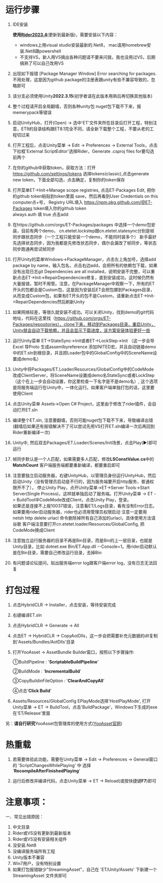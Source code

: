 # 运行步骤
1. IDE安装

   **使用[Rider2023.4](https://www.jetbrains.com/zh-cn/rider/)**(更新到最新版)，需要安装以下内容：
   - windows上用visual studio安装最新的.Net8， mac请用homebrew安装.Net8跟powershell  
   - 不支持VS，新人用VS搞出各种问题请不要来问我，我也没用过VS，后期搞熟了可以自己改用VS  

2. 出现如下报错   [Package Manager Window] Error searching for packages.  不用处理，这是因为github package的注册表跟unity有些不兼容导致的，忽略即可 
   
3. 该分支必须使用Unity**2022.3.15**(初学者请在此版本用熟后再切换其他版本)  
   
4. 整个过程请开启全局翻墙，否则各种unity包 nuget包下载不下来，报memerypack等错误  

5. 启动UnityHub，打开(Open) -> 选中'ET'文件夹所在目录后打开工程，特别注意，ET9的目录结构跟ET8.1完全不同，请全新下载整个工程，不要从老的工程切过来  

6. 打开工程后，点击Unity菜单 -> Edit -> Preferences -> External Tools，点击下拉框'External ScriptEditor'选择Rider，Generate .csproj files for要勾选前两个  
   
7. 在你的github中获取token，获取方法：打开 https://github.com/settings/tokens 选择tokens(classic),点击generate new token，下面全部勾选，点击确定，复制你的token保存
   
8. 打开菜单ET->Init->Manage scope registries, 点击ET-Packages Edit, 把你的github token粘贴到token里面 save，然后再看到User Credentials on this computer点+号，
   Registry URL填入 https://npm.pkg.github.com/@ET-Packages
   token填入你的github token  
   always auth 填 true
   点击add

9. 在https://github.com/orgs/ET-Packages/packages 中选择一个demo包安装，目前有两个demo， cn.etetet.lockstep跟cn.etetet.statesync分别是帧同步跟状态同步（一个工程只能安装一个demo，不能同时装多个）
    新手最好先选择状态同步，因为我都是先修改状态同步，偶尔会漏改了帧同步，等状态同步跑通再尝试帧同步
   
10. 打开Unity的菜单Windows->PackageManager，点击左上角加号，选择add package by name，输入包名，点击右边add，会把所有的依赖包下载，如果没有出现日志git Dependencies are all installed，说明安装不完整，可以重新点击ET->Init->RepairDependencies修复，直到安装成功，这时候仍然有大量报错，暂时不用管。注意，在PackageManager中观察一下，所有的ET开头的包都会是Custom包，这是因为安装后ET会把包挪到Packages目录，从而变成Custom包，如果有ET开头的包不是Custom，请重新点击ET->Init->RepairDependencies然后刷新Unity
11. 如果网络较差，等很久就安装不成功。可以关闭Unity，找到demo的git代码地址，代码在这里找（https://github.com/orgs/ET-Packages/repositories），clone下来，移动到Packages目录，重启Unity，Unity就会自动下载依赖，并且会显示下载进度，该方案安装体验更好一些

12. 运行Unity菜单 ET->StateSync->Init或者ET->LockStep->Init （这一步会导Excel 导Proto 生成assemlbyreference 添加INITED宏，并且自动链接demo中的ET.sln到根目录，并且把Loader包中的GlobalConfig中的SceneName设置成demo名）
    
13. Unity中将Packages/ET.Loader/Resources/GlobalConfig中的CodeMode改成ClientServer，将SceneName设置成demo名StateSync或者LockStep（这个在上一步会自动设置，你这里检查一下名字是不是demo名）, 这个选项是将服务端运行在Unity中，一体化运行。如果客户端单独打包的话，这里要使用Client
    
14. 点击Unity菜单 Assets->Open C# Project，这里由于修改了rider插件，会自动打开ET.sln
    
15. 编译整个ET.sln, 注意要翻墙，否则可能nuget包下载不下来，导致编译出错(翻墙后如果还有报错解决不了可以尝试先用VS打开ET.sln编译一次后再回到Rider重新编译一次)

16. Unity中, 然后双击Packages/ET.Loader/Scenes/Init场景，点击Play(▶)即可运行

17. 帧同步默认是一个人匹配，如果需要多人匹配，修改**LSConstValue.cs**中的**MatchCount** 客户端服务端都要重新编译，都要重启即可

18. 注意要独立启动服务器，右键UnityHub，以管理员身份运行UnityHub，然后启动Unity（没有管理员启动是不行的，因为服务端要开启http服务，普通权限开不了），
   停止Unity Play，点开Unity菜单->ET->Server Tools->Start Server(Single Process)，这样就单独启动了服务端。打开Unity菜单 -> ET -> BuildTool中CodeMode改成Client，点击Unity Play，登录。  
   如果还是连接不上报10037错误，注意看ET/Logs目录，看有没有Error日志。 如果要用rider启动服务器，rider也必须用管理员权限启动
   注意一定要用 netsh http delete urlacl 命令删除掉所有自己添加的urlacl，具体使用方法请谷歌
   客户端注意要打开cn.etetet.loader/Resources/GlobalConfig, 把CodeMode换成Client

19. 注意独立运行服务器的目录不再是Bin目录，而是Bin的上一层目录，也就是Unity目录，比如 dotnet.exe Bin/ET.App.dll --Console=1。用rider启动默认是在Bin目录，需要自己修改运行目录，去掉Bin

20. 有问题请论坛提问，贴出服务端error log跟客户端error log，没有日志无法回复

# 打包过程
1. 点击HybridCLR -> Installer，点击安装，等待安装完成

2. 右键编译ET.sln

3. 点击HybridCLR -> Generate -> All

4. 点击ET -> HybridCLR -> CopyAotDlls，这一步会把需要补充元数据的dll复制到'Assets/Bundles/AotDlls'目录

5. 打开YooAsset -> AssetBundle Builder窗口，按照以下步骤操作:

   ①BuildPipeline : '**ScriptableBuildPipeline**'

   ②BuildMode : '**IncrementalBuild**'

   ③CopyBuildinFileOption : '**ClearAndCopyAll**'

   ④点击'**Click Build**'

6. Assets/Resources/GlobalConfig EPlayMode选择'HostPlayMode', 打开Unity菜单 -> ET -> BuildTool，点击'BuildPackage'，Windows下生成的exe在'ET/Release'里面

另：**请自行研究**YooAsset包管理库的使用方式([YooAsset官网](https://www.yooasset.com/))

# 热重载
1. 若需要体验此功能，需要在Unity菜单 -> Edit -> Preferences -> General窗口的 'ScriptChangesWhilePlaying' 中 选择 '**RecompileAfterFinishedPlaying**'

2. 运行后修改并编译代码，点击Unity菜单 -> ET -> Reload(或按快捷键**F7**)即可

# 注意事项：

一、常见出错原因：
1. 中文目录
2. Rider或VS没有更新到最新版本
3. Rider或VS没有安装相关组件
4. 没安装.Net8
5. 没编译服务端所有工程
6. Unity版本不兼容
7. Win7用户，没有特别设置
8. 如果打包报错缺少"StreamingAsset"，自己在 'ET/Unity/Assets' 下新建一个 StreamingAsset 文件夹即可
